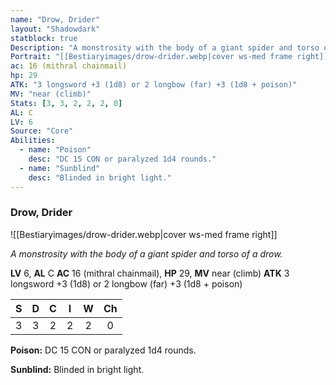 ```yaml
---
name: "Drow, Drider"
layout: "Shadowdark"
statblock: true
Description: "A monstrosity with the body of a giant spider and torso of a drow."
Portrait: "[[Bestiaryimages/drow-drider.webp|cover ws-med frame right]]"
ac: 16 (mithral chainmail)
hp: 29
ATK: "3 longsword +3 (1d8) or 2 longbow (far) +3 (1d8 + poison)"
MV: "near (climb)"
Stats: [3, 3, 2, 2, 2, 0]
AL: C
LV: 6
Source: "Core"
Abilities:
  - name: "Poison"
    desc: "DC 15 CON or paralyzed 1d4 rounds."
  - name: "Sunblind"
    desc: "Blinded in bright light."
---
```


### Drow, Drider

![[Bestiaryimages/drow-drider.webp|cover ws-med frame right]]

_A monstrosity with the body of a giant spider and torso of a drow._

**LV** 6, **AL** C
**AC** 16 (mithral chainmail), **HP** 29, **MV** near (climb)
**ATK** 3 longsword +3 (1d8) or 2 longbow (far) +3 (1d8 + poison)

|  S  |  D  |  C  |  I  |  W  |  Ch  |
|:---:|:---:|:---:|:---:|:---:|:----:|
| 3 | 3 | 2 | 2 | 2 | 0 |

**Poison:** DC 15 CON or paralyzed 1d4 rounds.

**Sunblind:** Blinded in bright light.

